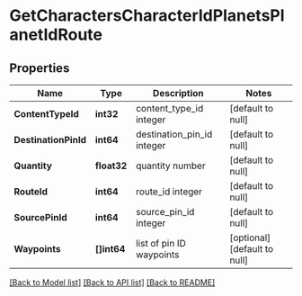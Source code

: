 # GetCharactersCharacterIdPlanetsPlanetIdRoute

## Properties
Name | Type | Description | Notes
------------ | ------------- | ------------- | -------------
**ContentTypeId** | **int32** | content_type_id integer | [default to null]
**DestinationPinId** | **int64** | destination_pin_id integer | [default to null]
**Quantity** | **float32** | quantity number | [default to null]
**RouteId** | **int64** | route_id integer | [default to null]
**SourcePinId** | **int64** | source_pin_id integer | [default to null]
**Waypoints** | **[]int64** | list of pin ID waypoints | [optional] [default to null]

[[Back to Model list]](../README.md#documentation-for-models) [[Back to API list]](../README.md#documentation-for-api-endpoints) [[Back to README]](../README.md)

